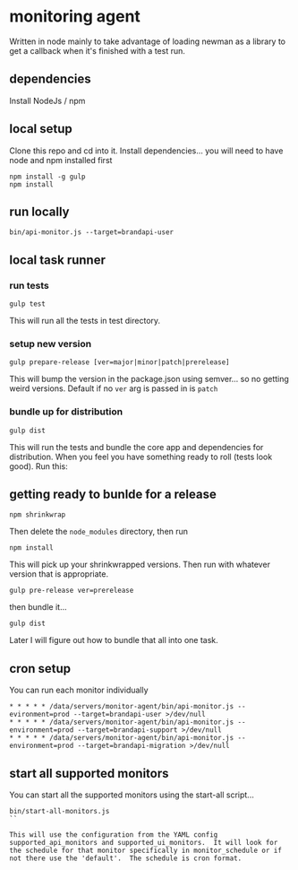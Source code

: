 # monitoring agent
Written in node mainly to take advantage of loading newman as a library to get a callback when it's finished with a test run.

## dependencies
Install NodeJs / npm

## local setup
Clone this repo and cd into it.
Install dependencies... you will need to have node and npm installed first

```
npm install -g gulp
npm install
```

## run locally

```
bin/api-monitor.js --target=brandapi-user
```

## local task runner

### run tests

```
gulp test
```

This will run all the tests in test directory.

### setup new version

```
gulp prepare-release [ver=major|minor|patch|prerelease]

```

This will bump the version in the package.json using semver... so no getting weird versions. Default if no `ver` arg is passed in is `patch`

### bundle up for distribution

```
gulp dist
```

This will run the tests and bundle the core app and dependencies for distribution.  When you feel you have something ready to roll (tests look good).  Run this:


## getting ready to bunlde for a release

```
npm shrinkwrap
```

Then delete the `node_modules` directory, then run

```
npm install
```

This will pick up your shrinkwrapped versions.  Then run with whatever version that is appropriate.

```
gulp pre-release ver=prerelease
```

then bundle it...

```
gulp dist
```

Later I will figure out how to bundle that all into one task.

## cron setup
You can run each monitor individually

```
* * * * * /data/servers/monitor-agent/bin/api-monitor.js --evironment=prod --target=brandapi-user >/dev/null
* * * * * /data/servers/monitor-agent/bin/api-monitor.js --environment=prod --target=brandapi-support >/dev/null
* * * * * /data/servers/monitor-agent/bin/api-monitor.js --environment=prod --target=brandapi-migration >/dev/null
```

## start all supported monitors
You can start all the supported monitors using the start-all script...

```
bin/start-all-monitors.js
``

This will use the configuration from the YAML config supported_api_monitors and supported_ui_monitors.  It will look for the schedule for that monitor specifically in monitor_schedule or if not there use the 'default'.  The schedule is cron format.

